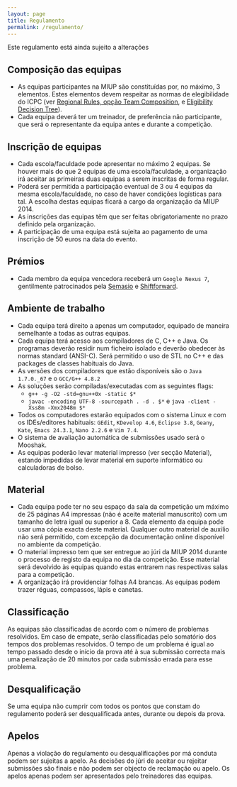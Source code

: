 ```yaml
---
layout: page
title: Regulamento
permalink: /regulamento/
---
```


Este regulamento está ainda sujeito a alterações

## Composição das equipas

* As equipas participantes na MIUP são constituídas por, no máximo, 3 elementos. Estes elementos devem respeitar as normas de elegibilidade do ICPC (ver [Regional Rules, opção Team Composition][regrules], e [Eligibility Decision Tree][edt]).
* Cada equipa deverá ter um treinador, de preferência não participante, que será o representante da equipa antes e durante a competição.

## Inscrição de equipas

* Cada escola/faculdade pode apresentar no máximo 2 equipas. Se houver mais do que 2 equipas de uma escola/faculdade, a organização irá aceitar as primeiras duas equipas a serem inscritas de forma regular.
* Poderá ser permitida a participação eventual de 3 ou 4 equipas da mesma escola/faculdade, no caso de haver condições logísticas para tal. A escolha destas equipas ficará a cargo da organização da MIUP 2014.
* As inscrições das equipas têm que ser feitas obrigatoriamente no prazo definido pela organização.
* A participação de uma equipa está sujeita ao pagamento de uma inscrição de 50 euros na data do evento.

## Prémios

* Cada membro da equipa vencedora receberá um `Google Nexus 7`, gentilmente patrocinados pela [Semasio](http://www.semasio.com) e [Shiftforward](http://www.shiftforward.eu).

## Ambiente de trabalho

* Cada equipa terá direito a apenas um computador, equipado de maneira semelhante a todas as outras equipas.
* Cada equipa terá acesso aos compiladores de C, C++ e Java. Os programas deverão residir num ficheiro isolado e deverão obedecer às normas standard (ANSI-C). Será permitido o uso de STL no C++ e das packages de classes habituais do Java.
* As versões dos compiladores que estão disponíveis são o `Java 1.7.0._67` e o `GCC/G++ 4.8.2`
* As soluções serão compiladas/executadas com as seguintes flags:
  * `g++ -g -O2 -std=gnu++0x -static $*`
  * `javac -encoding UTF-8 -sourcepath . -d . $*` e `java -client -Xss8m -Xmx2048m $*`
* Todos os computadores estarão equipados com o sistema Linux e com os IDEs/editores habituais: `GEdit`, `KDevelop 4.6`, `Eclipse 3.8`, `Geany`, `Kate`, `Emacs 24.3.1`, `Nano 2.2.6` e `Vim 7.4`.
* O sistema de avaliação automática de submissões usado será o Mooshak.
* As equipas poderão levar material impresso (ver secção Material), estando impedidas de levar material em suporte informático ou calculadoras de bolso.

## Material

* Cada equipa pode ter no seu espaço da sala da competição um máximo de 25 páginas A4 impressas (não é aceite material manuscrito) com um tamanho de letra igual ou superior a 8. Cada elemento da equipa pode usar uma cópia exacta deste material. Qualquer outro material de auxilio não será permitido, com excepção da documentação online disponível no ambiente da competição.
* O material impresso tem que ser entregue ao júri da MIUP 2014 durante o processo de registo da equipa no dia da competição. Esse material será devolvido às equipas quando estas entrarem nas respectivas salas para a competição.
* A organização irá providenciar folhas A4 brancas. As equipas podem trazer réguas, compassos, lápis e canetas.

## Classificação

As equipas são classificadas de acordo com o número de problemas resolvidos. Em caso de empate, serão classificadas pelo somatório dos tempos dos problemas resolvidos. O tempo de um problema é igual ao tempo passado desde o início da prova até à sua submissão correcta mais uma penalização de 20 minutos por cada submissão errada para esse problema.

## Desqualificação

Se uma equipa não cumprir com todos os pontos que constam do regulamento poderá ser desqualificada antes, durante ou depois da prova.

## Apelos

Apenas a violação do regulamento ou desqualificações por má conduta podem ser sujeitas a apelo. As decisões do júri de aceitar ou rejeitar submissões são finais e não podem ser objecto de reclamação ou apelo. Os apelos apenas podem ser apresentados pelo treinadores das equipas.

[regrules]: http://icpc.baylor.edu/regionals/rules#HTeamComposition
[edt]: http://icpc.baylor.edu/download/regionals/rules/EligibilityDecisionTree-13.pdf
